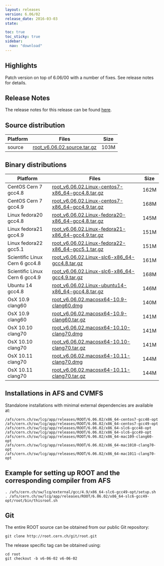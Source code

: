 ```yaml
---
layout: releases
version: 6.06/02
release_date: 2016-03-03
state:

toc: true
toc_sticky: true
sidebar:
  nav: "download"
---
```


## Highlights
Patch version on top of 6.06/00 with a number of fixes. See release notes for details.

## Release Notes
The release notes for this release can be found [here](https://root.cern.ch/doc/v606/release-notes.html#release-6.0602).

## Source distribution

| Platform       | Files | Size |
|-----------|-------|-----|
| source | [root_v6.06.02.source.tar.gz](https://root.cern.ch/download/root_v6.06.02.source.tar.gz) | 103M |


## Binary distributions

| Platform       | Files | Size |
|-----------|-------|-----|
| CentOS Cern 7 gcc4.8 | [root_v6.06.02.Linux-centos7-x86_64-gcc4.8.tar.gz](https://root.cern.ch/download/root_v6.06.02.Linux-centos7-x86_64-gcc4.8.tar.gz) | 162M |
| CentOS Cern 7 gcc4.9 | [root_v6.06.02.Linux-centos7-x86_64-gcc4.9.tar.gz](https://root.cern.ch/download/root_v6.06.02.Linux-centos7-x86_64-gcc4.9.tar.gz) | 168M |
| Linux fedora20 gcc4.8 | [root_v6.06.02.Linux-fedora20-x86_64-gcc4.8.tar.gz](https://root.cern.ch/download/root_v6.06.02.Linux-fedora20-x86_64-gcc4.8.tar.gz) | 145M |
| Linux fedora21 gcc4.9 | [root_v6.06.02.Linux-fedora21-x86_64-gcc4.9.tar.gz](https://root.cern.ch/download/root_v6.06.02.Linux-fedora21-x86_64-gcc4.9.tar.gz) | 151M |
| Linux fedora22 gcc5.1 | [root_v6.06.02.Linux-fedora22-x86_64-gcc5.1.tar.gz](https://root.cern.ch/download/root_v6.06.02.Linux-fedora22-x86_64-gcc5.1.tar.gz) | 151M |
| Scientific Linux Cern 6 gcc4.8 | [root_v6.06.02.Linux-slc6-x86_64-gcc4.8.tar.gz](https://root.cern.ch/download/root_v6.06.02.Linux-slc6-x86_64-gcc4.8.tar.gz) | 161M |
| Scientific Linux Cern 6 gcc4.9 | [root_v6.06.02.Linux-slc6-x86_64-gcc4.9.tar.gz](https://root.cern.ch/download/root_v6.06.02.Linux-slc6-x86_64-gcc4.9.tar.gz) | 168M |
| Ubuntu 14 gcc4.8 | [root_v6.06.02.Linux-ubuntu14-x86_64-gcc4.8.tar.gz](https://root.cern.ch/download/root_v6.06.02.Linux-ubuntu14-x86_64-gcc4.8.tar.gz) | 146M |
| OsX 10.9 clang60 | [root_v6.06.02.macosx64-10.9-clang60.dmg](https://root.cern.ch/download/root_v6.06.02.macosx64-10.9-clang60.dmg) | 140M |
| OsX 10.9 clang60 | [root_v6.06.02.macosx64-10.9-clang60.tar.gz](https://root.cern.ch/download/root_v6.06.02.macosx64-10.9-clang60.tar.gz) | 141M |
| OsX 10.10 clang70 | [root_v6.06.02.macosx64-10.10-clang70.dmg](https://root.cern.ch/download/root_v6.06.02.macosx64-10.10-clang70.dmg) | 141M |
| OsX 10.10 clang70 | [root_v6.06.02.macosx64-10.10-clang70.tar.gz](https://root.cern.ch/download/root_v6.06.02.macosx64-10.10-clang70.tar.gz) | 141M |
| OsX 10.11 clang70 | [root_v6.06.02.macosx64-10.11-clang70.dmg](https://root.cern.ch/download/root_v6.06.02.macosx64-10.11-clang70.dmg) | 144M |
| OsX 10.11 clang70 | [root_v6.06.02.macosx64-10.11-clang70.tar.gz](https://root.cern.ch/download/root_v6.06.02.macosx64-10.11-clang70.tar.gz) | 144M |



## Installations in AFS and CVMFS
Standalone installations with minimal external dependencies are available at:
~~~
/afs/cern.ch/sw/lcg/app/releases/ROOT/6.06.02/x86_64-centos7-gcc48-opt
/afs/cern.ch/sw/lcg/app/releases/ROOT/6.06.02/x86_64-centos7-gcc49-opt
/afs/cern.ch/sw/lcg/app/releases/ROOT/6.06.02/x86_64-slc6-gcc48-opt
/afs/cern.ch/sw/lcg/app/releases/ROOT/6.06.02/x86_64-slc6-gcc49-opt
/afs/cern.ch/sw/lcg/app/releases/ROOT/6.06.02/x86_64-mac109-clang60-opt
/afs/cern.ch/sw/lcg/app/releases/ROOT/6.06.02/x86_64-mac1010-clang70-opt
/afs/cern.ch/sw/lcg/app/releases/ROOT/6.06.02/x86_64-mac1011-clang70-opt
~~~


## Example for setting up ROOT and the corresponding compiler from AFS
~~~
. /afs/cern.ch/sw/lcg/external/gcc/4.9/x86_64-slc6-gcc49-opt/setup.sh
. /afs/cern.ch/sw/lcg/app/releases/ROOT/6.06.02/x86_64-slc6-gcc49-opt/root/bin/thisroot.sh
~~~

## Git
The entire ROOT source can be obtained from our public Git repository:

~~~
git clone http://root.cern.ch/git/root.git
~~~
The release specific tag can be obtained using:
~~~
cd root
git checkout -b v6-06-02 v6-06-02
~~~
